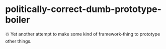 # politically-correct-dumb-prototype-boiler
☃️ Yet another attempt to make some kind of framework-thing to prototype other things.
